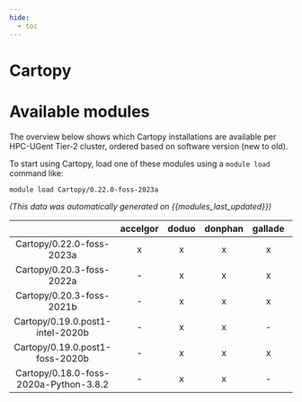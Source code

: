 ```yaml
---
hide:
  - toc
---
```


Cartopy
=======

# Available modules


The overview below shows which Cartopy installations are available per HPC-UGent Tier-2 cluster, ordered based on software version (new to old).

To start using Cartopy, load one of these modules using a `module load` command like:

```shell
module load Cartopy/0.22.0-foss-2023a
```

*(This data was automatically generated on {{modules_last_updated}})*  

| |accelgor|doduo|donphan|gallade|joltik|shinx|skitty|
| :---: | :---: | :---: | :---: | :---: | :---: | :---: | :---: |
|Cartopy/0.22.0-foss-2023a|x|x|x|x|-|x|x|
|Cartopy/0.20.3-foss-2022a|-|x|x|x|-|-|-|
|Cartopy/0.20.3-foss-2021b|-|x|x|x|-|-|-|
|Cartopy/0.19.0.post1-intel-2020b|-|x|x|-|-|-|-|
|Cartopy/0.19.0.post1-foss-2020b|-|x|x|x|-|-|-|
|Cartopy/0.18.0-foss-2020a-Python-3.8.2|-|x|x|-|-|-|-|

